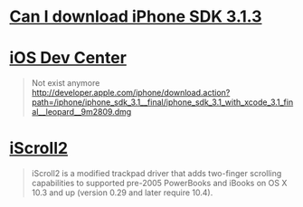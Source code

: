# [Can I download iPhone SDK 3.1.3](http://forums.macrumors.com/showthread.php?t=898518)

# [iOS Dev Center](https://developer.apple.com/devcenter/ios/index.action)
> Not exist anymore <http://developer.apple.com/iphone/download.action?path=/iphone/iphone_sdk_3.1__final/iphone_sdk_3.1_with_xcode_3.1_final__leopard__9m2809.dmg>

# [iScroll2](http://www.macupdate.com/info.php/id/17240/iscroll2)
>	iScroll2 is a modified trackpad driver that adds two-finger scrolling capabilities to supported pre-2005 PowerBooks and iBooks on OS X 10.3 and up (version 0.29 and later require 10.4).



